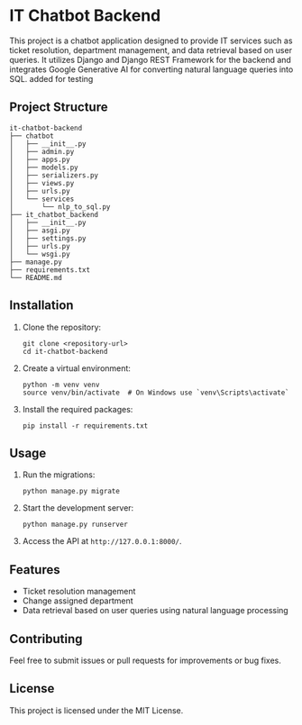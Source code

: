 # IT Chatbot Backend

This project is a chatbot application designed to provide IT services such as ticket resolution, department management, and data retrieval based on user queries. It utilizes Django and Django REST Framework for the backend and integrates Google Generative AI for converting natural language queries into SQL. added for testing

## Project Structure

```
it-chatbot-backend
├── chatbot
│   ├── __init__.py
│   ├── admin.py
│   ├── apps.py
│   ├── models.py
│   ├── serializers.py
│   ├── views.py
│   ├── urls.py
│   └── services
│       └── nlp_to_sql.py
├── it_chatbot_backend
│   ├── __init__.py
│   ├── asgi.py
│   ├── settings.py
│   ├── urls.py
│   └── wsgi.py
├── manage.py
├── requirements.txt
└── README.md
```

## Installation

1. Clone the repository:
   ```
   git clone <repository-url>
   cd it-chatbot-backend
   ```

2. Create a virtual environment:
   ```
   python -m venv venv
   source venv/bin/activate  # On Windows use `venv\Scripts\activate`
   ```

3. Install the required packages:
   ```
   pip install -r requirements.txt
   ```

## Usage

1. Run the migrations:
   ```
   python manage.py migrate
   ```

2. Start the development server:
   ```
   python manage.py runserver
   ```

3. Access the API at `http://127.0.0.1:8000/`.

## Features

- Ticket resolution management
- Change assigned department
- Data retrieval based on user queries using natural language processing

## Contributing

Feel free to submit issues or pull requests for improvements or bug fixes. 

## License

This project is licensed under the MIT License.

